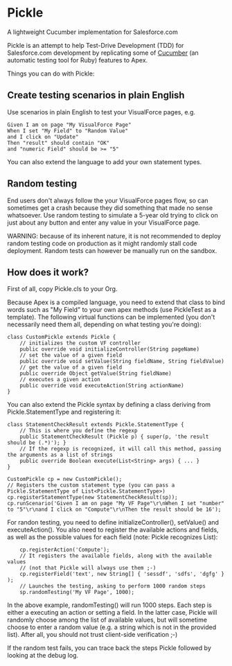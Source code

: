 Pickle
======

A lightweight Cucumber implementation for Salesforce.com

Pickle is an attempt to help Test-Drive Development (TDD) for Salesforce.com development by replicating some of [Cucumber](http://cukes.info/) (an automatic testing tool for Ruby) features to Apex.

Things you can do with Pickle:

Create testing scenarios in plain English
-------
Use scenarios in plain English to test your VisualForce pages, e.g.

    Given I am on page "My VisualForce Page"
    When I set "My Field" to "Random Value"
    and I click on "Update"
    Then "result" should contain "OK"
    and "numeric Field" should be >= "5"

You can also extend the language to add your own statement types.

Random testing
-----
End users don't always follow the your VisualForce pages flow, so can sometimes get a crash because they did something that made no sense whatsoever. Use random testing to simulate a 5-year old trying to click on just about any button and enter any value in your VisualForce page.

WARNING: because of its inherent nature, it is not recommended to deploy random testing code on production as it might randomly stall code deployment. Random tests can however be manually run on the sandbox.

How does it work?
-----
First of all, copy Pickle.cls to your Org.

Because Apex is a compiled language, you need to extend that class to bind words such as "My Field" to your own apex methods (use PickleTest as a template). The following virtual functions can be implemented (you don't necessarily need them all, depending on what testing you're doing):

    class CustomPickle extends Pickle {    
        // initializes the custom VF controller
        public override void initializeController(String pageName)
        // set the value of a given field
        public override void setValue(String fieldName, String fieldValue)
        // get the value of a given field
        public override Object getValue(String fieldName)
        // executes a given action
        public override void executeAction(String actionName)
    }

You can also extend the Pickle syntax by defining a class deriving from Pickle.StatementType and registering it:

    class StatementCheckResult extends Pickle.StatementType {
        // This is where you define the regexp
        public StatementCheckResult (Pickle p) { super(p, 'the result should be (.*)'); }
        // If the regexp is recognized, it will call this method, passing the arguments as a list of strings
        public override Boolean execute(List<String> args) { ... }
    }
        
    CustomPickle cp = new CustomPickle();
    // Registers the custom statement type (you can pass a Pickle.StatementType of List<Pickle.StatementType>)
    cp.registerStatementType(new StatementCheckResult(sp));
    cp.runScenario('Given I am on page "My VF Page"\r\nWhen I set "number" to "5"\r\nand I click on "Compute"\r\nThen the result should be 16');

For randon testing, you need to define initializeController(), setValue() and executeAction(). You also need to register the available actions and fields, as well as the possible values for each field (note: Pickle recognizes List<SelectOption>):

        cp.registerAction('Compute');
        // It registers the available fields, along with the available values
        // (not that Pickle will always use them ;-)
        cp.registerField('text', new String[] { 'sessdf', 'sdfs', 'dgfg' } );
        // Launches the testing, asking to perform 1000 random steps
        sp.randomTesting('My VF Page', 1000);
        
In the above example, randomTesting() will run 1000 steps. Each step is either a executing an action or setting a field. In the latter case, Pickle will randomly choose among the list of available values, but will sometime choose to enter a random value (e.g. a string which is not in the provided list). After all, you should not trust client-side verification ;-)

If the random test fails, you can trace back the steps Pickle followed by looking at the debug log.
